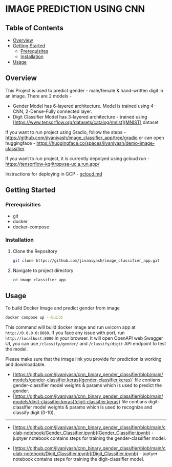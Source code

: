 # IMAGE PREDICTION USING CNN

## Table of Contents
- [Overview](#overview)
- [Getting Started](#getting-started)
    - [Prerequisites](#prerequisites)
    - [Installation](#installation)
- [Usage](#usage)

## Overview
This Project is used to predict gender - male/female & hand-written digit in an image. There are 2 models - 
- Gender Model has 6-layered architecture. Model is trained using 4-CNN, 2-Dense-Fully connected layer.
- Digit Classifier Model has 3-layered architecture - trained using [https://www.tensorflow.org/datasets/catalog/mnist](MNIST) dataset

If you want to run project using Gradio, follow the steps - https://github.com/jivaniyash/image_classifier_app/tree/gradio or can open huggingface - https://huggingface.co/spaces/jivaniyash/demo-image-classifier

If you want to run project, it is currently depolyed using gcloud run - https://tensorflow-kq4trppvsa-uc.a.run.app/

Instructions for deploying in GCP - [gcloud.md](https://github.com/jivaniyash/image_classifier_app/blob/main/gcloud.md)

## Getting Started

### Prerequisities

- git
- docker
- docker-compose

### Installation

1. Clone the Repository
    ```bash
    git clone https://github.com/jivaniyash/image_classifier_app.git
    ```

2. Navigate to project directory
    ```bash
    cd image_classifier_app
    ```
## Usage

To build Docker Image and predict gender from image
```bash
docker compose up --build
```

This command will build docker image and run uvicorn app at `http://0.0.0.0:8080`. If you face any issue with port, run `http://localhost:8080` in your browser. It will open OpenAPI web Swagger UI, you can use `/classify/gender/` and `/classify/digit` API endpoint to test the model.

Please make sure that the image link you provide for prediction is working and downloadable.

- [https://github.com/jivaniyash/cnn_binary_gender_classifier/blob/main/models/gender-classifier.keras](gender-classifier.keras)` file contians gender-classifier model weights & params which is used to predict the gender. 
- [https://github.com/jivaniyash/cnn_binary_gender_classifier/blob/main/models/digit-classifier.keras](digit-classifier.keras) file contians digit-classifier model weights & params which is used to recognize and classify digit (0-10). 
---

- [https://github.com/jivaniyash/cnn_binary_gender_classifier/blob/main/colab-notebook/Gender_Classifier.ipynb](Gender_Classifier.ipynb) - juptyer notebook contains steps for training the gender-classifier model.

- [https://github.com/jivaniyash/cnn_binary_gender_classifier/blob/main/colab-notebook/Digit_Classifier.ipynb](Digit_Classifier.ipynb)  - juptyer notebook contains steps for training the digit-classifier model.
 